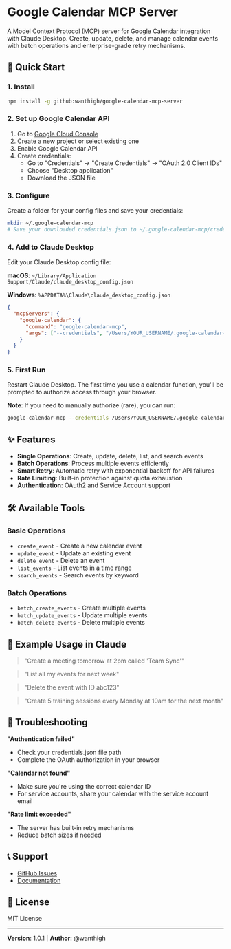 # Google Calendar MCP Server

A Model Context Protocol (MCP) server for Google Calendar integration with Claude Desktop. Create, update, delete, and manage calendar events with batch operations and enterprise-grade retry mechanisms.

## 🚀 Quick Start

### 1. Install

```bash
npm install -g github:wanthigh/google-calendar-mcp-server
```

### 2. Set up Google Calendar API

1. Go to [Google Cloud Console](https://console.cloud.google.com/)
2. Create a new project or select existing one
3. Enable Google Calendar API
4. Create credentials:
   - Go to "Credentials" → "Create Credentials" → "OAuth 2.0 Client IDs"
   - Choose "Desktop application"
   - Download the JSON file

### 3. Configure

Create a folder for your config files and save your credentials:

```bash
mkdir ~/.google-calendar-mcp
# Save your downloaded credentials.json to ~/.google-calendar-mcp/credentials.json
```

### 4. Add to Claude Desktop

Edit your Claude Desktop config file:

**macOS**: `~/Library/Application Support/Claude/claude_desktop_config.json`

**Windows**: `%APPDATA%\Claude\claude_desktop_config.json`

```json
{
  "mcpServers": {
    "google-calendar": {
      "command": "google-calendar-mcp",
      "args": ["--credentials", "/Users/YOUR_USERNAME/.google-calendar-mcp/credentials.json"]
    }
  }
}
```

### 5. First Run

Restart Claude Desktop. The first time you use a calendar function, you'll be prompted to authorize access through your browser.

**Note**: If you need to manually authorize (rare), you can run:
```bash
google-calendar-mcp --credentials /Users/YOUR_USERNAME/.google-calendar-mcp/credentials.json
```

## ✨ Features

- **Single Operations**: Create, update, delete, list, and search events
- **Batch Operations**: Process multiple events efficiently
- **Smart Retry**: Automatic retry with exponential backoff for API failures
- **Rate Limiting**: Built-in protection against quota exhaustion
- **Authentication**: OAuth2 and Service Account support

## 🛠️ Available Tools

### Basic Operations
- `create_event` - Create a new calendar event
- `update_event` - Update an existing event
- `delete_event` - Delete an event
- `list_events` - List events in a time range
- `search_events` - Search events by keyword

### Batch Operations
- `batch_create_events` - Create multiple events
- `batch_update_events` - Update multiple events
- `batch_delete_events` - Delete multiple events

## 🔧 Example Usage in Claude

> "Create a meeting tomorrow at 2pm called 'Team Sync'"

> "List all my events for next week"

> "Delete the event with ID abc123"

> "Create 5 training sessions every Monday at 10am for the next month"

## 🐛 Troubleshooting

**"Authentication failed"**
- Check your credentials.json file path
- Complete the OAuth authorization in your browser

**"Calendar not found"**
- Make sure you're using the correct calendar ID
- For service accounts, share your calendar with the service account email

**"Rate limit exceeded"**
- The server has built-in retry mechanisms
- Reduce batch sizes if needed

## 📞 Support

- [GitHub Issues](https://github.com/wanthigh/google-calendar-mcp-server/issues)
- [Documentation](https://github.com/wanthigh/google-calendar-mcp-server)

## 📄 License

MIT License

---

**Version**: 1.0.1 | **Author**: @wanthigh